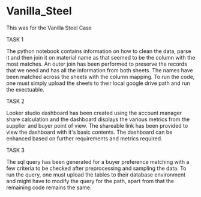 # Vanilla_Steel
This was for the Vanilla Steel Case

TASK 1 

The python notebook contains information on how to clean the data, parse it and then join it on material name as that seemed to be the column with the most matches. An outer join has been performed to preserve the records that we need and has all the information from both sheets. The names have been matched across the sheets with the column mapping. To run the code, one must simply upload the sheets to their local google drive path and run the exectuable. 

TASK 2 

Looker studio dashboard has been created using the account manager share calculation and the dashboard displays the various metrics from the supplier and buyer point of view. The shareable link has been provided to view the dashboard with it's basic contents. The dashboard can be enhanced based on further requirements and metrics required. 

TASK 3 

The sql query has been generated for a buyer preference matching with a few criteria to be checked after preprocessing and sampling the data. To run the query, one must upload the tables to their database environment and might have to modify the query for the path, apart from that the remaining code remains the same. 
